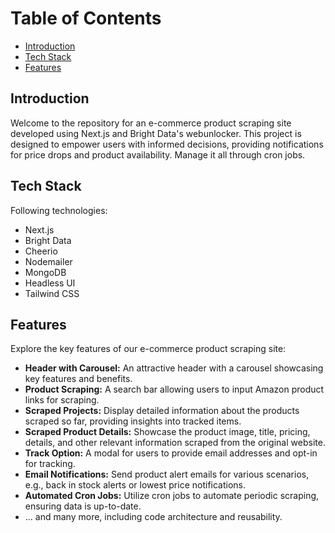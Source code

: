 # Table of Contents

- [Introduction](#introduction)
- [Tech Stack](#tech-stack)
- [Features](#features)

## Introduction

Welcome to the repository for an e-commerce product scraping site developed using Next.js and Bright Data's webunlocker. This project is designed to empower users with informed decisions, providing notifications for price drops and product availability. Manage it all through cron jobs.

## Tech Stack

Following technologies:

- Next.js
- Bright Data
- Cheerio
- Nodemailer
- MongoDB
- Headless UI
- Tailwind CSS

## Features

Explore the key features of our e-commerce product scraping site:

- **Header with Carousel:** An attractive header with a carousel showcasing key features and benefits.
- **Product Scraping:** A search bar allowing users to input Amazon product links for scraping.
- **Scraped Projects:** Display detailed information about the products scraped so far, providing insights into tracked items.
- **Scraped Product Details:** Showcase the product image, title, pricing, details, and other relevant information scraped from the original website.
- **Track Option:** A modal for users to provide email addresses and opt-in for tracking.
- **Email Notifications:** Send product alert emails for various scenarios, e.g., back in stock alerts or lowest price notifications.
- **Automated Cron Jobs:** Utilize cron jobs to automate periodic scraping, ensuring data is up-to-date.
- ... and many more, including code architecture and reusability.
